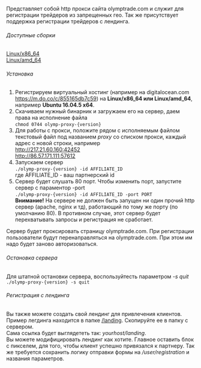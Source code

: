 Представляет собой http прокси сайта olymptrade.com и служит для регистрации трейдеров из запрещенных гео. 
Так же присутствует поддержка регистрации трейдеров с лендинга.  

###### Доступные сборки
[Linux/x86_64](olymp-proxy_linux_386)  
[Linux/amd_64](olymp-proxy_linux_amd64)

###### Установка
1. Регистрируем виртуальный хостинг (например на digitalocean.com https://m.do.co/c/855165db7c59) 
 на **Linux/x86_64 или Linux/amd_64**, например **Ubuntu 16.04.5 x64**.   
2. Скачиваем нужный бинарник и загружаем его на сервер, даем права на исполнение файла  
`chmod 0744 olymp-proxy-{version}`
3. Для работы с прокси, положите рядом с исполняемым файлом текстовый файл под названием _proxy_ со списком прокси, каждый адрес с новой строки, например  
http://217.21.60.160:42452  
http://86.57.171.111:57612  
4. Запускаем сервер  
`./olymp-proxy-{version} -id AFFILIATE_ID`  
где AFFILIATE_ID - ваш партнерский id
5. Сервер будет слушать 80 порт. Чтобы изменить порт, запустите сервер с параментор -port  
`./olymp-proxy-{version} -id AFFILIATE_ID -port PORT`  
**Внимание!** На сервере не должен быть запущен ни один прочий http сервер (apache, nginx и тд), работающий по тому же порту (по умолчанию 80). В противном случае, этот сервер будет перехватывать запросы и регистрация не сработает.

Сервер будет проксировать страницу olymptrade.com. При регистрации пользователи будут перенаправляться на olymptrade.com.
При этом им надо будет заново авторизоваться.

###### Остановка сервера
Для штатной остановки сервера, воспользуйтесть параметром _-s quit_  
`./olymp-proxy-{version} -s quit`  

###### Регистрация с лендинга
Вы также можете создать свой лендинг для привлечения клиентов.
Пример легдинга находится в папке [/landing](/landing). Скопируйте ее в папку с сервером.   
Сама ссылка будет выглядететь так: _yourhost/landing_.  
Вы можете модифицировать лендинг как хотите. Главное оставить блок с пикселем, для того, чтобы клиент успешно привязался к партнеру. Так же требуется сохранить логику отправки формы на _/user/registration_ и названия параметров.



